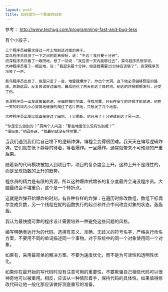```yaml
---
layout: post
title: 如何成为一个靠谱的码农
---
```



参考： http://www.techug.com/programming-fast-and-bug-less


有个小段子，

```
三个程序员被要求穿过一片土地到达对面的房子。
菜鸟程序员目测了一下之间的距离很短，说：“不远！我只要十分钟”。
资深程序员目看了一眼田地，想了一回说：“我应该一天内能够过去”，菜鸟程序员很惊讶。
大神程序员看了一眼田地，说：”看起来要十分钟，但是我需要15分钟应该够了“，资深程序员冷笑了一声。

菜鸟程序员出发了，但是只走了一会，地雷就爆炸了，炸出个大洞。这下他必须偏移预定的路线，原路返回，反复尝试穿过田地，最后他花了两天到达了目的地。到达的时候颤颤发抖，还受了伤。

资深程序员一出发就匍匐前进，仔细的拍打地面，寻找地雷，只有在安全的时候才能前进。他在一天的时间内小心翼翼地缓慢的爬过了这片田地，只触发了几个地雷。

大神程序员出发以后直接穿过了田地，十分果断。他只用了十分钟就到达了另一边。

“你是怎么做到的？”另两个人问道：“那些地雷怎么没有伤到妮？”
“很简单，”他回答道，“我最初就没有埋地雷。”

```
当我们遇到我们给自己埋下的逻辑炸弹，编程会变得很困难。我天天在编写逻辑炸弹。它们就在低下静静的待着，等着爆炸。一旦爆炸，通常就带来不可预测的严重后果。

随着新的代码模块被加入到项目中，项目的复杂度会上升。这种上升不是线性的，而是呈现指数的上升的趋势。


程序员的精力是有限的资源，所以这种爆炸式增长的复杂度最终会淹没程序员。大脑最终会不堪重负，这个是一个转折点。

这就是炸弹开始爆炸的时刻。有各种各样的炸弹：在遍历时修改数组，数组下标偶尔变成负数，另一个线程在妮的函数执行的起点和终点中间改变对象的状态。轰轰轰。

我认为最快捷可靠的程序设计需要培养一种避免这些问题的风格。

编写明确表达行为的代码。选择有意义、准确、无歧义的符号名字，严格执行命名方案，不要用不同的单词描述同一个事物。对于系统中的同一个对象使用同一个对象。


如果有，采用最简单的解决方案。不要为速度优化，而不是为可读性和透明性优化。

如果你在最开始的写代码时没有注意可用的重要性，不要欺骗自己相信代码可以很神奇地可以被重用。相反，应该从一种情形着手，保持代码的具体性。如果值得修改代码让他一般化那应该做好测底重写的准备。









